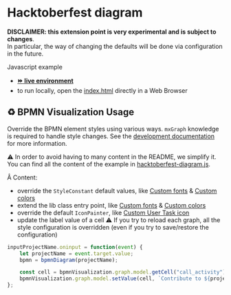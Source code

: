 # Hacktoberfest diagram

**DISCLAIMER: this extension point is very experimental and is subject to changes**.  
In particular, the way of changing the defaults will be done via configuration in the future.

Javascript example
- [__:fast_forward: live environment__](https://cdn.statically.io/gh/process-analytics/bpmn-visualization-examples/master/examples/custom-bpmn-theme/hacktoberfest-diagram/index.html)
- to run locally, open the [index.html](index.html) directly in a Web Browser


## ♻️ BPMN Visualization Usage
Override the BPMN element styles using various ways. `mxGraph` knowledge is required to handle style changes.
See the [development documentation](https://github.com/process-analytics/bpmn-visualization-js/blob/master/docs/contributors/bpmn-support-how-to.md) for more information.

:warning: In order to avoid having to many content in the README, we simplify it. You can find all the content of the example in [hacktoberfest-diagram.js](hacktoberfest-diagram.js).

Â
Content:
- override the `StyleConstant` default values, like [Custom fonts](../custom-fonts/README.md) & [Custom colors](../custom-colors/README.md)
- extend the lib class entry point, like [Custom fonts](../custom-fonts/README.md) & [Custom colors](../custom-colors/README.md)
- override the default `IconPainter`, like [Custom User Task icon](../custom-user-task-icon/README.md)
- update the label value of a cell 
:warning: If you try to reload each graph, all the style configuration is overridden (even if you try to save/restore the configuration)
```javascript
inputProjectName.oninput = function(event) {
    let projectName = event.target.value;
    bpmn = bpmnDiagram(projectName);

    const cell = bpmnVisualization.graph.model.getCell("call_activity");
    bpmnVisualization.graph.model.setValue(cell, `Contribute to ${projectName} 🔧`);
};
```